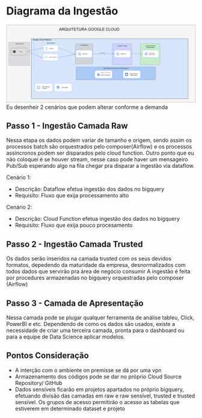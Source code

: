 # Diagrama da Ingestão
![Fluxo Ingestão](fluxo_dados.png)
Eu desenheir 2 cenários que podem alterar conforme a demanda

## Passo 1 - Ingestão Camada Raw
Nessa etapa os dados podem variar de tamanho e origem, sendo assim 
os processos batch são orquestrados pelo composer(Airflow) e os processos assincronos
podem ser disparados pelo cloud function. Outro ponto que eu não coloquei é se houver stream, nesse caso
pode haver um mensageiro Pub/Sub esperando algo na fila chegar pra disparar a ingestão via dataflow.

Cenário 1:
- Descrição: Dataflow efetua ingestão dos dados no bigquery
- Requisito: Fluxo que exija processamento alto

Cenário 2: 
- Descrição: Cloud Function efetua ingestão dos dados no bigquery
- Requisito: Fluxo que exija pouco procesamento

## Passo 2 - Ingestão Camada Trusted
Os dados serão inseridos na camada trusted com os seus devidos formatos, depedendo da maturidade da empresa, desnormalizados 
com todos dados que servirão pra área de negócio consumir
A ingestão é feita por procedures armazenadas no bigquery orquestradas pelo composer (Airflow)


## Passo 3 - Camada de Apresentação
Nessa camada pode se plugar qualquer ferramenta de análise tableu, Click, PowerBI e etc. Dependendo 
de como os dados são usados, existe a necessidade de criar uma terceira camada, pronta para o dashboard ou 
para a equipe de Data Science aplicar modelos.

## Pontos Consideração
- A interção com o ambiente on premisse se dá por uma vpn
- Armazenamento dos códigos pode se dar no próprio Cloud Source Repository/ GitHub
- Dados sensíveis ficarão em projetos apartados no próprio bigquery, efetuando divisão das camadas em raw e raw sensível, trusted e trusted sensível. Os grupos de acesso permitirão o acesso as tabelas que estiverem em determinado dataset e projeto
